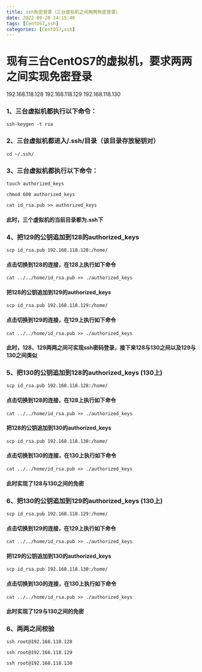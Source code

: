 ```yaml
---
title: ssh免密登录（三台虚拟机之间两两免密登录）
date: 2022-09-20 14:15:40
tags: [CentOS7,ssh]
categories: [CentOS7,ssh]
---
```

# 现有三台CentOS7的虚拟机，要求两两之间实现免密登录
192.168.118.128
192.168.118.129
192.168.118.130
### 1、三台虚拟机都执行以下命令：
```shell
ssh-keygen -t rsa
```
### 2、三台虚拟机都进入/.ssh/目录（该目录存放秘钥对）
```shell
cd ~/.ssh/
```
### 3、三台虚拟机都执行以下命令：
```shell
touch authorized_keys
```
```shell
chmod 600 authorized_keys
```
```shell
cat id_rsa.pub >> authorized_keys
```
#### 此时，三个虚拟机的当前目录都为.ssh下
### 4、把129的公钥追加到128的authorized_keys
```shell
scp id_rsa.pub 192.168.118.128:/home/
```
#### 点击切换到128的连接，在128上执行如下命令
```shell
cat ../../home/id_rsa.pub >> ./authorized_keys
```
#### 把128的公钥追加到129的authorized_keys
```shell
scp id_rsa.pub 192.168.118.129:/home/
```
#### 点击切换到129的连接，在129上执行如下命令
```shell
cat ../../home/id_rsa.pub >> ./authorized_keys
```
#### 此时，128、129两两之间可实现ssh密码登录，接下来128与130之间以及129与130之间类似
### 5、把130的公钥追加到128的authorized_keys  (130上)
```shell
scp id_rsa.pub 192.168.118.128:/home/
```
#### 点击切换到128的连接，在128上执行如下命令
```shell
cat ../../home/id_rsa.pub >> ./authorized_keys
```
#### 把128的公钥追加到130的authorized_keys 
```shell
scp id_rsa.pub 192.168.118.130:/home/
```
#### 点击切换到130的连接，在130上执行如下命令
```shell
cat ../../home/id_rsa.pub >> ./authorized_keys
```
#### 此时实现了128与130之间的免密

### 6、把130的公钥追加到129的authorized_keys (130上)
```shell
scp id_rsa.pub 192.168.118.129:/home/
```
#### 点击切换到129的连接，在129上执行如下命令
```shell
cat ../../home/id_rsa.pub >> ./authorized_keys
```
#### 把129的公钥追加到130的authorized_keys
```shell
scp id_rsa.pub 192.168.118.130:/home/
```
#### 点击切换到130的连接，在130上执行如下命令
```shell
cat ../../home/id_rsa.pub >> ./authorized_keys
```
#### 此时实现了129与130之间的免密
### 6、两两之间校验
```shell
ssh root@192.168.118.128
```
```shell
ssh root@192.168.118.129
```
```shell
ssh root@192.168.118.130
```
